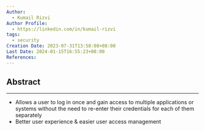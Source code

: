 ```yaml
---
Author:
  - Kumail Rizvi
Author Profile:
  - https://linkedin.com/in/kumail-rizvi
tags:
  - security
Creation Date: 2023-07-31T13:58:08+08:00
Last Date: 2024-01-15T16:55:23+08:00
References:
---
```

## Abstract
---
- Allows a user to log in once and gain access to multiple applications or systems without the need to re-enter their credentials for each of them separately
- Better user experience & easier user access management 